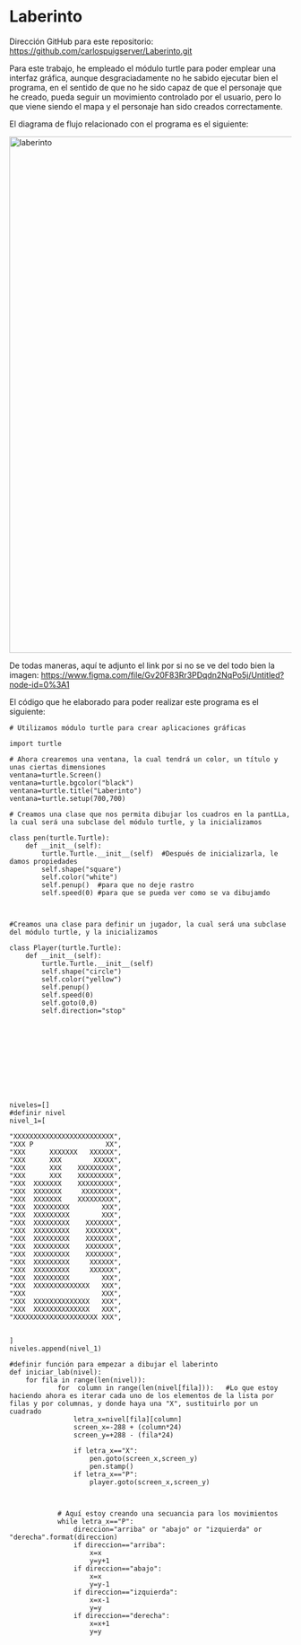 # Laberinto
Dirección GitHub para este repositorio: https://github.com/carlospuigserver/Laberinto.git

Para este trabajo, he empleado el módulo turtle para poder emplear una interfaz gráfica, aunque desgraciadamente no he sabido ejecutar bien el programa, en el sentido de que no he sido capaz de que el personaje que he creado, pueda seguir un movimiento controlado por el usuario, pero lo que viene siendo el mapa y el personaje han sido creados correctamente.

El diagrama de flujo relacionado con el programa es el siguiente:





<img width="920" alt="laberinto" src="https://user-images.githubusercontent.com/91721643/145230282-9a0c6e29-8d59-4a21-90eb-ccd0459b9613.png">




De todas maneras, aquí te adjunto el link por si no se ve del todo bien la imagen: https://www.figma.com/file/Gv20F83Rr3PDqdn2NqPo5j/Untitled?node-id=0%3A1












El código que he elaborado para poder realizar este programa es el siguiente:

```
# Utilizamos módulo turtle para crear aplicaciones gráficas

import turtle

# Ahora crearemos una ventana, la cual tendrá un color, un título y unas ciertas dimensiones
ventana=turtle.Screen()
ventana=turtle.bgcolor("black")
ventana=turtle.title("Laberinto")
ventana=turtle.setup(700,700)

# Creamos una clase que nos permita dibujar los cuadros en la pantLLa, la cual será una subclase del módulo turtle, y la inicializamos

class pen(turtle.Turtle):
    def __init__(self):
        turtle.Turtle.__init__(self)  #Después de inicializarla, le damos propiedades
        self.shape("square")
        self.color("white")
        self.penup()  #para que no deje rastro
        self.speed(0) #para que se pueda ver como se va dibujamdo
    


#Creamos una clase para definir un jugador, la cual será una subclase del módulo turtle, y la inicializamos

class Player(turtle.Turtle):
    def __init__(self):
        turtle.Turtle.__init__(self)  
        self.shape("circle")
        self.color("yellow")
        self.penup()  
        self.speed(0)
        self.goto(0,0) 
        self.direction="stop"







    
        

            
niveles=[]
#definir nivel
nivel_1=[
 
"XXXXXXXXXXXXXXXXXXXXXXXXX",
"XXX P                  XX",
"XXX      XXXXXXX   XXXXXX",
"XXX      XXX        XXXXX",
"XXX      XXX    XXXXXXXXX",
"XXX      XXX    XXXXXXXXX",
"XXX  XXXXXXX    XXXXXXXXX",
"XXX  XXXXXXX     XXXXXXXX",
"XXX  XXXXXXX    XXXXXXXXX",
"XXX  XXXXXXXXX        XXX",
"XXX  XXXXXXXXX        XXX",
"XXX  XXXXXXXXX    XXXXXXX",
"XXX  XXXXXXXXX    XXXXXXX",
"XXX  XXXXXXXXX    XXXXXXX",
"XXX  XXXXXXXXX    XXXXXXX",
"XXX  XXXXXXXXX    XXXXXXX",
"XXX  XXXXXXXXX     XXXXXX",
"XXX  XXXXXXXXX     XXXXXX",
"XXX  XXXXXXXXX        XXX",
"XXX  XXXXXXXXXXXXXX   XXX",
"XXX                   XXX",
"XXX  XXXXXXXXXXXXXX   XXX",
"XXX  XXXXXXXXXXXXXX   XXX",
"XXXXXXXXXXXXXXXXXXXXX XXX",

    
]
niveles.append(nivel_1)

#definir función para empezar a dibujar el laberinto
def iniciar_lab(nivel):
    for fila in range(len(nivel)):    
            for  column in range(len(nivel[fila])):   #Lo que estoy haciendo ahora es iterar cada uno de los elementos de la lista por filas y por columnas, y donde haya una "X", sustituirlo por un cuadrado
                letra_x=nivel[fila][column]
                screen_x=-288 + (column*24)
                screen_y=+288 - (fila*24)

                if letra_x=="X":
                    pen.goto(screen_x,screen_y)
                    pen.stamp()
                if letra_x=="P":
                    player.goto(screen_x,screen_y)
            
            
            
            # Aquí estoy creando una secuancia para los movimientos
            while letra_x=="P":
                direccion="arriba" or "abajo" or "izquierda" or "derecha".format(direccion)
                if direccion=="arriba":
                    x=x
                    y=y+1
                if direccion=="abajo":
                    x=x
                    y=y-1
                if direccion=="izquierda":
                    x=x-1
                    y=y
                if direccion=="derecha":
                    x=x+1
                    y=y    

